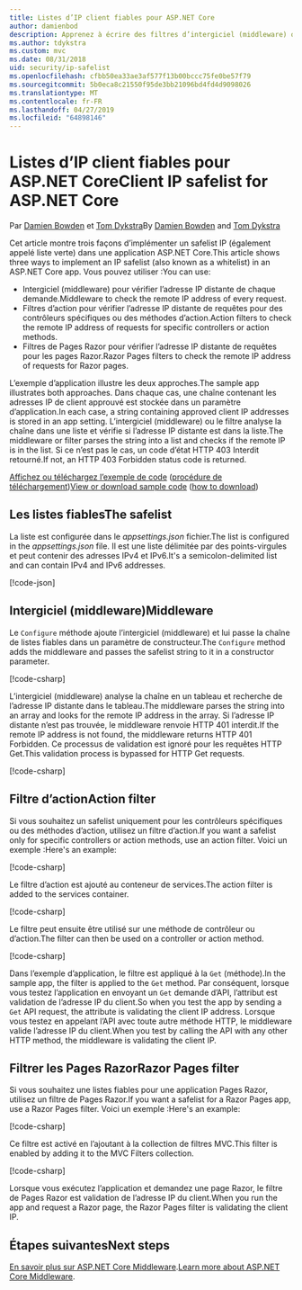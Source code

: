 ```yaml
---
title: Listes d’IP client fiables pour ASP.NET Core
author: damienbod
description: Apprenez à écrire des filtres d’intergiciel (middleware) ou une action pour valider les adresses IP distantes par rapport à une liste des adresses IP approuvées.
ms.author: tdykstra
ms.custom: mvc
ms.date: 08/31/2018
uid: security/ip-safelist
ms.openlocfilehash: cfbb50ea33ae3af577f13b00bccc75fe0be57f79
ms.sourcegitcommit: 5b0eca8c21550f95de3bb21096bd4fd4d9098026
ms.translationtype: MT
ms.contentlocale: fr-FR
ms.lasthandoff: 04/27/2019
ms.locfileid: "64898146"
---
```

# <a name="client-ip-safelist-for-aspnet-core"></a><span data-ttu-id="1a584-103">Listes d’IP client fiables pour ASP.NET Core</span><span class="sxs-lookup"><span data-stu-id="1a584-103">Client IP safelist for ASP.NET Core</span></span>

<span data-ttu-id="1a584-104">Par [Damien Bowden](https://twitter.com/damien_bod) et [Tom Dykstra](https://github.com/tdykstra)</span><span class="sxs-lookup"><span data-stu-id="1a584-104">By [Damien Bowden](https://twitter.com/damien_bod) and [Tom Dykstra](https://github.com/tdykstra)</span></span>
 
<span data-ttu-id="1a584-105">Cet article montre trois façons d’implémenter un safelist IP (également appelé liste verte) dans une application ASP.NET Core.</span><span class="sxs-lookup"><span data-stu-id="1a584-105">This article shows three ways to implement an IP safelist (also known as a whitelist) in an ASP.NET Core app.</span></span> <span data-ttu-id="1a584-106">Vous pouvez utiliser :</span><span class="sxs-lookup"><span data-stu-id="1a584-106">You can use:</span></span>

* <span data-ttu-id="1a584-107">Intergiciel (middleware) pour vérifier l’adresse IP distante de chaque demande.</span><span class="sxs-lookup"><span data-stu-id="1a584-107">Middleware to check the remote IP address of every request.</span></span>
* <span data-ttu-id="1a584-108">Filtres d’action pour vérifier l’adresse IP distante de requêtes pour des contrôleurs spécifiques ou des méthodes d’action.</span><span class="sxs-lookup"><span data-stu-id="1a584-108">Action filters to check the remote IP address of requests for specific controllers or action methods.</span></span>
* <span data-ttu-id="1a584-109">Filtres de Pages Razor pour vérifier l’adresse IP distante de requêtes pour les pages Razor.</span><span class="sxs-lookup"><span data-stu-id="1a584-109">Razor Pages filters to check the remote IP address of requests for Razor pages.</span></span>

<span data-ttu-id="1a584-110">L’exemple d’application illustre les deux approches.</span><span class="sxs-lookup"><span data-stu-id="1a584-110">The sample app illustrates both approaches.</span></span> <span data-ttu-id="1a584-111">Dans chaque cas, une chaîne contenant les adresses IP de client approuvé est stockée dans un paramètre d’application.</span><span class="sxs-lookup"><span data-stu-id="1a584-111">In each case, a string containing approved client IP addresses is stored in an app setting.</span></span> <span data-ttu-id="1a584-112">L’intergiciel (middleware) ou le filtre analyse la chaîne dans une liste et vérifie si l’adresse IP distante est dans la liste.</span><span class="sxs-lookup"><span data-stu-id="1a584-112">The middleware or filter parses the string into a list and  checks if the remote IP is in the list.</span></span> <span data-ttu-id="1a584-113">Si ce n’est pas le cas, un code d’état HTTP 403 Interdit retourné.</span><span class="sxs-lookup"><span data-stu-id="1a584-113">If not, an HTTP 403 Forbidden status code is returned.</span></span>

<span data-ttu-id="1a584-114">[Affichez ou téléchargez l’exemple de code](https://github.com/aspnet/AspNetCore.Docs/tree/master/aspnetcore/security/ip-safelist/samples/2.x/ClientIpAspNetCore) ([procédure de téléchargement](xref:index#how-to-download-a-sample))</span><span class="sxs-lookup"><span data-stu-id="1a584-114">[View or download sample code](https://github.com/aspnet/AspNetCore.Docs/tree/master/aspnetcore/security/ip-safelist/samples/2.x/ClientIpAspNetCore) ([how to download](xref:index#how-to-download-a-sample))</span></span>

## <a name="the-safelist"></a><span data-ttu-id="1a584-115">Les listes fiables</span><span class="sxs-lookup"><span data-stu-id="1a584-115">The safelist</span></span>

<span data-ttu-id="1a584-116">La liste est configurée dans le *appsettings.json* fichier.</span><span class="sxs-lookup"><span data-stu-id="1a584-116">The list is configured in the *appsettings.json* file.</span></span> <span data-ttu-id="1a584-117">Il est une liste délimitée par des points-virgules et peut contenir des adresses IPv4 et IPv6.</span><span class="sxs-lookup"><span data-stu-id="1a584-117">It's a semicolon-delimited list and can contain IPv4 and IPv6 addresses.</span></span>

[!code-json[](ip-safelist/samples/2.x/ClientIpAspNetCore/appsettings.json?highlight=2)]

## <a name="middleware"></a><span data-ttu-id="1a584-118">Intergiciel (middleware)</span><span class="sxs-lookup"><span data-stu-id="1a584-118">Middleware</span></span>

<span data-ttu-id="1a584-119">Le `Configure` méthode ajoute l’intergiciel (middleware) et lui passe la chaîne de listes fiables dans un paramètre de constructeur.</span><span class="sxs-lookup"><span data-stu-id="1a584-119">The `Configure` method adds the middleware and passes the safelist string to it in a constructor parameter.</span></span>

[!code-csharp[](ip-safelist/samples/2.x/ClientIpAspNetCore/Startup.cs?name=snippet_Configure&highlight=7)]

<span data-ttu-id="1a584-120">L’intergiciel (middleware) analyse la chaîne en un tableau et recherche de l’adresse IP distante dans le tableau.</span><span class="sxs-lookup"><span data-stu-id="1a584-120">The middleware parses the string into an array and looks for the remote IP address in the array.</span></span> <span data-ttu-id="1a584-121">Si l’adresse IP distante n’est pas trouvée, le middleware renvoie HTTP 401 interdit.</span><span class="sxs-lookup"><span data-stu-id="1a584-121">If the remote IP address is not found, the middleware returns HTTP 401 Forbidden.</span></span> <span data-ttu-id="1a584-122">Ce processus de validation est ignoré pour les requêtes HTTP Get.</span><span class="sxs-lookup"><span data-stu-id="1a584-122">This validation process is bypassed for HTTP Get requests.</span></span>

[!code-csharp[](ip-safelist/samples/2.x/ClientIpAspNetCore/AdminSafeListMiddleware.cs?name=snippet_ClassOnly)]

## <a name="action-filter"></a><span data-ttu-id="1a584-123">Filtre d’action</span><span class="sxs-lookup"><span data-stu-id="1a584-123">Action filter</span></span>

<span data-ttu-id="1a584-124">Si vous souhaitez un safelist uniquement pour les contrôleurs spécifiques ou des méthodes d’action, utilisez un filtre d’action.</span><span class="sxs-lookup"><span data-stu-id="1a584-124">If you want a safelist only for specific controllers or action methods, use an action filter.</span></span> <span data-ttu-id="1a584-125">Voici un exemple :</span><span class="sxs-lookup"><span data-stu-id="1a584-125">Here's an example:</span></span> 

[!code-csharp[](ip-safelist/samples/2.x/ClientIpAspNetCore/Filters/ClientIdCheckFilter.cs)]

<span data-ttu-id="1a584-126">Le filtre d’action est ajouté au conteneur de services.</span><span class="sxs-lookup"><span data-stu-id="1a584-126">The action filter is added to the services container.</span></span>

[!code-csharp[](ip-safelist/samples/2.x/ClientIpAspNetCore/Startup.cs?name=snippet_ConfigureServices&highlight=3)]

<span data-ttu-id="1a584-127">Le filtre peut ensuite être utilisé sur une méthode de contrôleur ou d’action.</span><span class="sxs-lookup"><span data-stu-id="1a584-127">The filter can then be used on a controller or action method.</span></span>

[!code-csharp[](ip-safelist/samples/2.x/ClientIpAspNetCore/Controllers/ValuesController.cs?name=snippet_Filter&highlight=1)]

<span data-ttu-id="1a584-128">Dans l’exemple d’application, le filtre est appliqué à la `Get` (méthode).</span><span class="sxs-lookup"><span data-stu-id="1a584-128">In the sample app, the filter is applied to the `Get` method.</span></span> <span data-ttu-id="1a584-129">Par conséquent, lorsque vous testez l’application en envoyant un `Get` demande d’API, l’attribut est validation de l’adresse IP du client.</span><span class="sxs-lookup"><span data-stu-id="1a584-129">So when you test the app by sending a `Get` API request, the attribute is validating the client IP address.</span></span> <span data-ttu-id="1a584-130">Lorsque vous testez en appelant l’API avec toute autre méthode HTTP, le middleware valide l’adresse IP du client.</span><span class="sxs-lookup"><span data-stu-id="1a584-130">When you test by calling the API with any other HTTP method, the middleware is validating the client IP.</span></span>

## <a name="razor-pages-filter"></a><span data-ttu-id="1a584-131">Filtrer les Pages Razor</span><span class="sxs-lookup"><span data-stu-id="1a584-131">Razor Pages filter</span></span> 

<span data-ttu-id="1a584-132">Si vous souhaitez une listes fiables pour une application Pages Razor, utilisez un filtre de Pages Razor.</span><span class="sxs-lookup"><span data-stu-id="1a584-132">If you want a safelist for a Razor Pages app, use a Razor Pages filter.</span></span> <span data-ttu-id="1a584-133">Voici un exemple :</span><span class="sxs-lookup"><span data-stu-id="1a584-133">Here's an example:</span></span> 

[!code-csharp[](ip-safelist/samples/2.x/ClientIpAspNetCore/Filters/ClientIdCheckPageFilter.cs)]

<span data-ttu-id="1a584-134">Ce filtre est activé en l’ajoutant à la collection de filtres MVC.</span><span class="sxs-lookup"><span data-stu-id="1a584-134">This filter is enabled by adding it to the MVC Filters collection.</span></span>

[!code-csharp[](ip-safelist/samples/2.x/ClientIpAspNetCore/Startup.cs?name=snippet_ConfigureServices&highlight=7-9)]

<span data-ttu-id="1a584-135">Lorsque vous exécutez l’application et demandez une page Razor, le filtre de Pages Razor est validation de l’adresse IP du client.</span><span class="sxs-lookup"><span data-stu-id="1a584-135">When you run the app and request a Razor page, the Razor Pages filter is validating the client IP.</span></span>

## <a name="next-steps"></a><span data-ttu-id="1a584-136">Étapes suivantes</span><span class="sxs-lookup"><span data-stu-id="1a584-136">Next steps</span></span>

<span data-ttu-id="1a584-137">[En savoir plus sur ASP.NET Core Middleware](xref:fundamentals/middleware/index).</span><span class="sxs-lookup"><span data-stu-id="1a584-137">[Learn more about ASP.NET Core Middleware](xref:fundamentals/middleware/index).</span></span>
